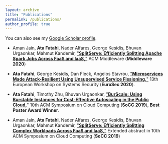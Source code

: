 ```yaml
---
layout: archive
title: "Publications"
permalink: /publications/
author_profile: true
---
```



You can also see my [Google Scholar profile](https://scholar.google.com/citations?user=8C_wZCsAAAAJ&hl=en).


- Aman Jain, **Ata Fatahi**, Nader Alfares, George Kesidis, Bhuvan Urgaonkar, Mahmut Kandemir, ["**SplitServe: Efficiently Splitting Apache Spark Jobs Across FaaS and IaaS,**"](https://mrata.github.io/publcations) ACM Middleware (**Middleware 2020**)

- **Ata Fatahi**, George Kesidis, Dan Fleck, Angelos Stavrou, ["**Microservices Made Attack-Resilient Using Unsupervised Service Fissioning,**"](https://mrata.github.io/files/EuroSec2020.pdf) 13th European Workshop on Systems Security (**EuroSec 2020**).

- **Ata Fatahi**, Timothy Zhu, Bhuvan Urgaonkar, ["**BurScale: Using Burstable Instances for Cost-Effective Autoscaling in the Public Cloud,**"](https://mrata.github.io/files/burscale.pdf) 10th ACM Symposium on Cloud Computing (**SoCC 2019**), **Best Poster Award Winner**.

- Aman Jain, **Ata Fatahi**, Nader Alfares, George Kesidis, Bhuvan Urgaonkar, Mahmut Kandemir, ["**SplitServe: Efficiently Splitting Complex Workloads Across FaaS and IaaS,**"](https://mrata.github.io/files/splitserve-abstract.pdf) Extended abstract in 10th ACM Symposium on Cloud Computing (**SoCC 2019**)
